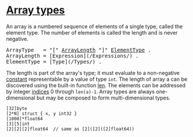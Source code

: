 # [Array types](#array-types)

An array is a numbered sequence of elements of a single type, called the element type. The number of elements is called the length and is never negative.

<pre>
<a id="ArrayType">ArrayType</a>   = "[" <a href="#ArrayLength">ArrayLength</a> "]" <a href="#ElementType">ElementType</a> .
<a id="ArrayLength">ArrayLength</a> = [Expression](/Expressions/) .
<a id="ElementType">ElementType</a> = [Type](/Types/) .
</pre>

The length is part of the array's type; it must evaluate to a non-negative [constant](/Constants/) representable by a value of type `int`. The length of array a can be discovered using the built-in function [len](/Built-in%20functions/length_and_capacity.html). The elements can be addressed by integer [indices](/Expressions/index_expressions.html) 0 through `len(a)-1`. Array types are always one-dimensional but may be composed to form multi-dimensional types.

    [32]byte
    [2*N] struct { x, y int32 }
    [1000]*float64
    [3][5]int
    [2][2][2]float64  // same as [2]([2]([2]float64))